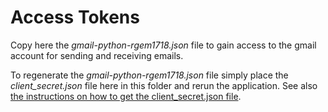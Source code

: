 # Access Tokens
Copy here the *gmail-python-rgem1718.json* file to gain access to the gmail account for sending and receiving emails.

To regenerate the *gmail-python-rgem1718.json* file simply place the *client_secret.json* file here in this folder and rerun the application.
See also [the instructions on how to get the client_secret.json file](https://developers.google.com/gmail/api/quickstart/python#step_1_turn_on_the_api_name).
